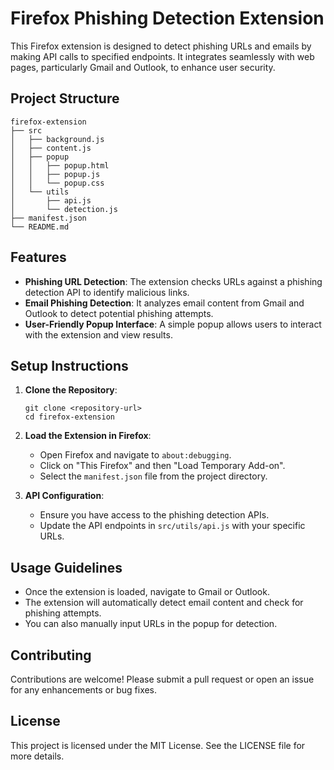 # Firefox Phishing Detection Extension

This Firefox extension is designed to detect phishing URLs and emails by making API calls to specified endpoints. It integrates seamlessly with web pages, particularly Gmail and Outlook, to enhance user security.

## Project Structure

```
firefox-extension
├── src
│   ├── background.js
│   ├── content.js
│   ├── popup
│   │   ├── popup.html
│   │   ├── popup.js
│   │   └── popup.css
│   └── utils
│       ├── api.js
│       └── detection.js
├── manifest.json
└── README.md
```

## Features

- **Phishing URL Detection**: The extension checks URLs against a phishing detection API to identify malicious links.
- **Email Phishing Detection**: It analyzes email content from Gmail and Outlook to detect potential phishing attempts.
- **User-Friendly Popup Interface**: A simple popup allows users to interact with the extension and view results.

## Setup Instructions

1. **Clone the Repository**: 
   ```
   git clone <repository-url>
   cd firefox-extension
   ```

2. **Load the Extension in Firefox**:
   - Open Firefox and navigate to `about:debugging`.
   - Click on "This Firefox" and then "Load Temporary Add-on".
   - Select the `manifest.json` file from the project directory.

3. **API Configuration**:
   - Ensure you have access to the phishing detection APIs.
   - Update the API endpoints in `src/utils/api.js` with your specific URLs.

## Usage Guidelines

- Once the extension is loaded, navigate to Gmail or Outlook.
- The extension will automatically detect email content and check for phishing attempts.
- You can also manually input URLs in the popup for detection.

## Contributing

Contributions are welcome! Please submit a pull request or open an issue for any enhancements or bug fixes.

## License

This project is licensed under the MIT License. See the LICENSE file for more details.